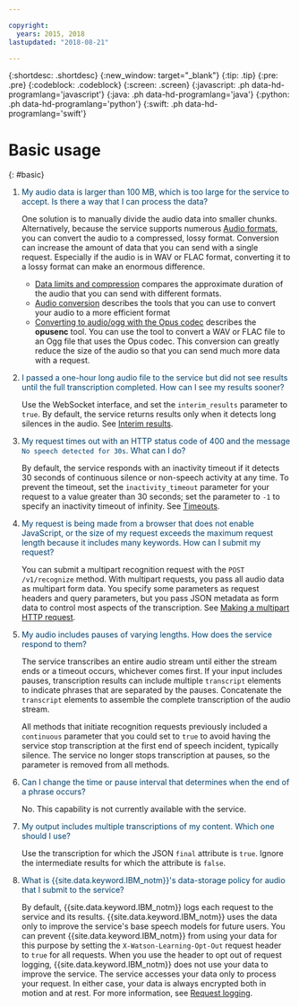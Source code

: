 ```yaml
---

copyright:
  years: 2015, 2018
lastupdated: "2018-08-21"

---
```


{:shortdesc: .shortdesc}
{:new_window: target="_blank"}
{:tip: .tip}
{:pre: .pre}
{:codeblock: .codeblock}
{:screen: .screen}
{:javascript: .ph data-hd-programlang='javascript'}
{:java: .ph data-hd-programlang='java'}
{:python: .ph data-hd-programlang='python'}
{:swift: .ph data-hd-programlang='swift'}

# Basic usage
{: #basic}

1.  <span style="color:#003F69">My audio data is larger than 100 MB, which is too large for the service to accept. Is there a way that I can process the data?</span>

    One solution is to manually divide the audio data into smaller chunks. Alternatively, because the service supports numerous [Audio formats](/docs/services/speech-to-text/audio-formats.html), you can convert the audio to a compressed, lossy format. Conversion can increase the amount of data that you can send with a single request. Especially if the audio is in WAV or FLAC format, converting it to a lossy format can make an enormous difference.

    -   [Data limits and compression](/docs/services/speech-to-text/audio-formats.html#limits) compares the approximate duration of the audio that you can send with different formats.
    -   [Audio conversion](/docs/services/speech-to-text/audio-formats.html#conversion) describes the tools that you can use to convert your audio to a more efficient format
    -   [Converting to audio/ogg with the Opus codec](/docs/services/speech-to-text/audio-formats.html#conversionOgg) describes the **opusenc** tool. You can use the tool to convert a WAV or FLAC file to an Ogg file that uses the Opus codec. This conversion can greatly reduce the size of the audio so that you can send much more data with a request.

1.  <span style="color:#003F69">I passed a one-hour long audio file to the service but did not see results until the full transcription completed. How can I see my results sooner?</span>

    Use the WebSocket interface, and set the `interim_results` parameter to `true`. By default, the service returns results only when it detects long silences in the audio. See [Interim results](/docs/services/speech-to-text/output.html#interim).

1.  <span style="color:#003F69">My request times out with an HTTP status code of 400 and the message `No speech detected for 30s`. What can I do?</span>

    By default, the service responds with an inactivity timeout if it detects 30 seconds of continuous silence or non-speech activity at any time. To prevent the timeout, set the `inactivity_timeout` parameter for your request to a value greater than 30 seconds; set the parameter to `-1` to specify an inactivity timeout of infinity. See [Timeouts](/docs/services/speech-to-text/input.html#timeouts).

1.  <span style="color:#003F69">My request is being made from a browser that does not enable JavaScript, or the size of my request exceeds the maximum request length because it includes many keywords. How can I submit my request?</span>

    You can submit a multipart recognition request with the `POST /v1/recognize` method. With multipart requests, you pass all audio data as multipart form data. You specify some parameters as request headers and query parameters, but you pass JSON metadata as form data to control most aspects of the transcription. See [Making a multipart HTTP request](/docs/services/speech-to-text/http.html#HTTP-multi).

1.  <span style="color:#003F69">My audio includes pauses of varying lengths. How does the service respond to them?</span>

    The service transcribes an entire audio stream until either the stream ends or a timeout occurs, whichever comes first. If your input includes pauses, transcription results can include multiple `transcript` elements to indicate phrases that are separated by the pauses. Concatenate the `transcript` elements to assemble the complete transcription of the audio stream.

    All methods that initiate recognition requests previously included a `continuous` parameter that you could set to `true` to avoid having the service stop transcription at the first end of speech incident, typically silence. The service no longer stops transcription at pauses, so the parameter is removed from all methods.

1.  <span style="color:#003F69">Can I change the time or pause interval that determines when the end of a phrase occurs?</span>

    No. This capability is not currently available with the service.

1.  <span style="color:#003F69">My output includes multiple transcriptions of my content. Which one should I use?</span>

    Use the transcription for which the JSON `final` attribute is `true`. Ignore the intermediate results for which the attribute is `false`.

1.  <span style="color:#003F69">What is {{site.data.keyword.IBM_notm}}'s data-storage policy for audio that I submit to the service?</span>

    By default, {{site.data.keyword.IBM_notm}} logs each request to the service and its results. {{site.data.keyword.IBM_notm}} uses the data only to improve the service's base speech models for future users. You can prevent {{site.data.keyword.IBM_notm}} from using your data for this purpose by setting the `X-Watson-Learning-Opt-Out` request header to `true` for all requests. When you use the header to opt out of request logging, {{site.data.keyword.IBM_notm}} does not use your data to improve the service. The service accesses your data only to process your request. In either case, your data is always encrypted both in motion and at rest. For more information, see [Request logging](/docs/services/speech-to-text/input.html#logging).
